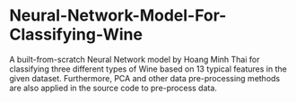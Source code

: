 # Neural-Network-Model-For-Classifying-Wine
A built-from-scratch Neural Network model by Hoang Minh Thai for classifying three different types of Wine based on 13 typical features in the given dataset.
Furthermore, PCA and other data pre-processing methods are also applied in the source code to pre-process data.
